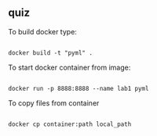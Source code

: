 ## quiz

To build docker type:
<pre><code>
docker build -t "pyml" .
</code></pre>

To start docker container from image:
<pre><code>
docker run -p 8888:8888 --name lab1 pyml
</code></pre>

To copy files from container
<pre><code>
docker cp container:path local_path
</code></pre>
